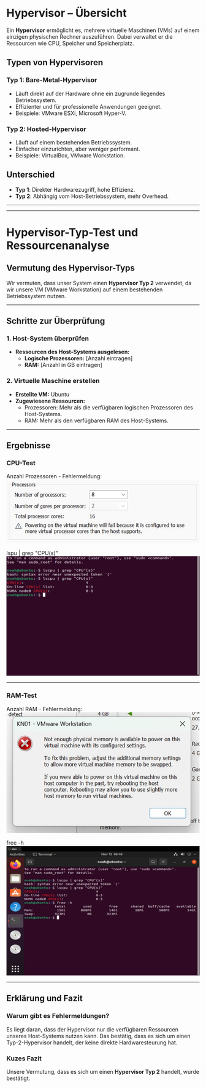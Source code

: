 # Hypervisor – Übersicht

Ein **Hypervisor** ermöglicht es, mehrere virtuelle Maschinen (VMs) auf einem einzigen physischen Rechner auszuführen.
Dabei verwaltet er die Ressourcen wie CPU, Speicher und Speicherplatz.

## Typen von Hypervisoren

### Typ 1: Bare-Metal-Hypervisor
- Läuft direkt auf der Hardware ohne ein zugrunde liegendes Betriebssystem.  
- Effizienter und für professionelle Anwendungen geeignet.  
- Beispiele: VMware ESXi, Microsoft Hyper-V.  

### Typ 2: Hosted-Hypervisor
- Läuft auf einem bestehenden Betriebssystem.  
- Einfacher einzurichten, aber weniger performant.  
- Beispiele: VirtualBox, VMware Workstation.  

## Unterschied
- **Typ 1**: Direkter Hardwarezugriff, hohe Effizienz.  
- **Typ 2**: Abhängig vom Host-Betriebssystem, mehr Overhead.

---

---

# Hypervisor-Typ-Test und Ressourcenanalyse

## Vermutung des Hypervisor-Typs
Wir vermuten, dass unser System einen **Hypervisor Typ 2** verwendet, da wir unsere VM (VMware Workstation) auf einem bestehenden Betriebssystem nutzen.

---

## Schritte zur Überprüfung

### 1. Host-System überprüfen
- **Ressourcen des Host-Systems ausgelesen:**
  - **Logische Prozessoren:** [Anzahl eintragen]  
  - **RAM:** [Anzahl in GB eintragen]

### 2. Virtuelle Maschine erstellen
- **Erstellte VM:** Ubuntu 
- **Zugewiesene Ressourcen:**
  - Prozessoren: Mehr als die verfügbaren logischen Prozessoren des Host-Systems.  
  - RAM: Mehr als den verfügbaren RAM des Host-Systems.  

---

## Ergebnisse

### CPU-Test
Anzahl Prozessoren - Fehlermeldung:
![alt Anzahl Prozessoren: Fehlermeldung](ProzessorAnzahl.jpg) 

lspu | grep "CPU(s)"
![alt lscpu | grep "CPU(s)"](lscpu.jpg)

---

### RAM-Test
Anzahl RAM - Fehlermeldung: 
![alt Ergebnis: Fehlermeldung](Error_More_RAM_Than_Host.jpg)

free -h
![alt free -h](freeH.jpg)

---

## Erklärung und Fazit

### Warum gibt es Fehlermeldungen?  
Es liegt daran, dass der Hypervisor nur die verfügbaren Ressourcen unseres Host-Systems nutzen kann. Das bestätig, dass es sich um einen Typ-2-Hypervisor handelt, der keine direkte Hardwaresteurung hat.

### Kuzes Fazit  
Unsere Vermutung, dass es sich um einen **Hypervisor Typ 2** handelt, wurde bestätigt.  
